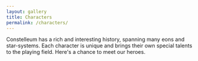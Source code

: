 ```yaml
---
layout: gallery
title: Characters
permalink: /characters/
---
```


Constelleum has a rich and interesting history, spanning many eons and star-systems. Each character is unique and brings their own special talents to the playing field. Here's a chance to meet our heroes.
